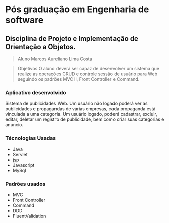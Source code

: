 
# Pós graduação em Engenharia de software
## Disciplina de Projeto e Implementação de Orientação a Objetos.
> Aluno
Marcos Aureliano Lima Costa

> Objetivos
O aluno deverá ser capaz de desenvolver um sistema que
realize as operações CRUD e controle sessão de usuário
para Web seguindo os padrões MVC II, Front Controller e
Command.
 
 ### Aplicativo desenvolvido
 Sistema de publicidades Web. Um usuário não logado poderá ver as publicidades e propagandas de várias empresas, cada propaganda está vinculada a uma categoria.
Um usuário logado, poderá cadastrar, excluir, editar, deletar um registro de publicidade, bem como criar suas categorias e anuncio.

 ### Técnologias Usadas
  - Java
  - Servlet
  - jsp
  - Javascript
  - MySql
 ### Padrões usados
 - MVC
 -  Front Controller
 -  Command
 - DDD
 - FluentValidation

